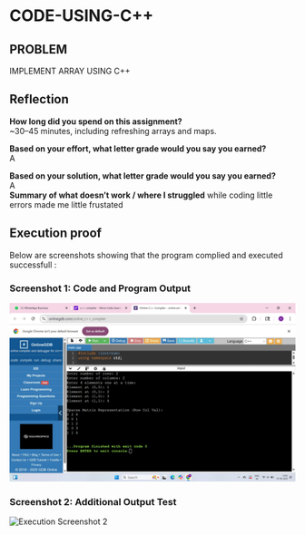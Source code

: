 # CODE-USING-C++
## PROBLEM
  IMPLEMENT ARRAY USING C++



  ## Reflection
**How long did you spend on this assignment?**  
~30–45 minutes, including refreshing arrays and maps.

**Based on your effort, what letter grade would you say you earned?**  
A  

**Based on your solution, what letter grade would you say you earned?**  
A  
**Summary of what doesn’t work / where I struggled** 
while coding little errors made me little frustated

## Execution proof
Below are screenshots showing that the program complied and executed successfull :
### Screenshot 1: Code and Program Output  
![Execution screenshot 1](MAN1.jpg)
### Screenshot 2: Additional Output Test  
![Execution Screenshot 2](mAN2.jpg)
